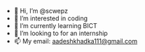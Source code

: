 - 👋 Hi, I’m @scwepz
- 👀 I’m interested in coding
- 🌱 I’m currently learning BICT
- 💞️ I’m looking to  for an internship
- 📫 My email: aadeshkhadka111@gmail.com

<!---
scwepz/scwepz is a ✨ special ✨ repository because its `README.md` (this file) appears on your GitHub profile.
You can click the Preview link to take a look at your changes.
--->
